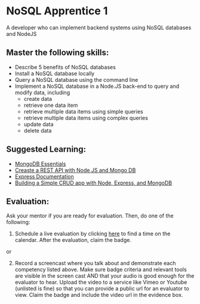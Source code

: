 # NoSQL Apprentice 1

A developer who can implement backend systems using NoSQL databases and NodeJS

## Master the following skills:

* Describe 5 benefits of NoSQL databases
* Install a NoSQL database locally
* Query a NoSQL database using the command line
* Implement a NoSQL database in a Node.JS back-end to query and modify data, including
  * create data
  * retrieve one data item
  * retrieve multiple data items using simple queries
  * retrieve multiple data items using complex queries
  * update data
  * delete data

## Suggested Learning:

* [MongoDB Essentials](https://www.udemy.com/course/mongodb-essentials/)
* [Creaste a REST API with Node JS and Mongo DB](https://www.udemy.com/course/create-a-rest-api-with-node-js-and-mongo-db/)
* [Express Documentation](https://expressjs.com/en/guide/database-integration.html)
* [Building a Simple CRUD app with Node, Express, and MongoDB](https://zellwk.com/blog/crud-express-mongodb/)

## Evaluation:

Ask your mentor if you are ready for evaluation. Then, do one of the following:

1. Schedule a live evaluation by clicking [here](http://evals.codex.academy) to find a time on the calendar. After the evaluation, claim the badge.

or

2. Record a screencast where you talk about and demonstrate each competency listed above. Make sure badge criteria and relevant tools are visible in the screen cast AND that your audio is good enough for the evaluator to hear. Upload the video to a service like Vimeo or Youtube (unlisted is fine) so that you can provide a public url for an evaluator to view. Claim the badge and include the video url in the evidence box.
